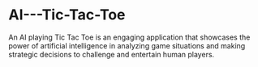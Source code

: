# AI---Tic-Tac-Toe
 An AI playing Tic Tac Toe is an engaging application that showcases the power of artificial intelligence in analyzing game situations and making strategic decisions to challenge and entertain human players. 
